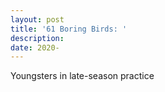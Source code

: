 ```yaml
---
layout: post
title: '61 Boring Birds: '
description:
date: 2020-
---
```


Youngsters in late-season practice
